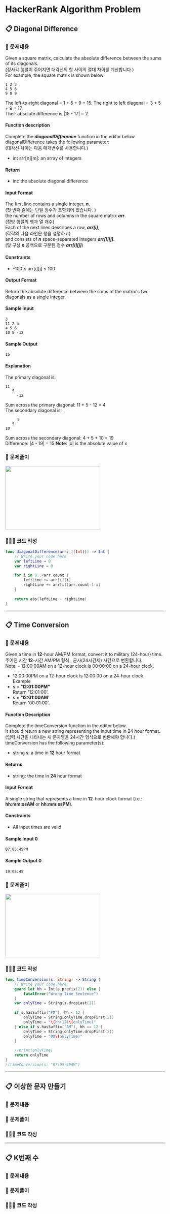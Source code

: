 # HackerRank Algorithm Problem

## 📋 Diagonal Difference
### 📜 문제내용   
Given a square matrix, calculate the absolute difference between the sums of its diagonals.   
(정사각 행렬이 주어지면 대각선의 합 사이의 절대 차이를 계산합니다.)   
For example, the square matrix  is shown below:
```
1 2 3
4 5 6
9 8 9
```  
The left-to-right diagonal = 1 + 5 + 9 + 15. The right to left diagonal = 3 + 5 + 9 = 17.   
Their absolute difference is |15 - 17| = 2.   
#### **Function description**
Complete the ***diagonalDifference*** function in the editor below.   
diagonalDifference takes the following parameter:   
(대각선 차이는 다음 매개변수를 사용합니다.)   
- int arr[n][m]: an array of integers   
#### **Return**
- int: the absolute diagonal difference
#### **Input Format**
The first line contains a single integer, ***n***,   
(첫 번째 줄에는 단일 정수가 포함되어 있습니다. )   
the number of rows and columns in the square matrix ***arr***.   
(정방 행렬의 행과 열 개수)    
Each of the next  lines describes a row, ***arr[i]***,   
(각각의 다음 라인은 행을 설명하고)   
and consists of ***n*** space-separated integers ***arr[i][j]***.  
(및 구성 ***n*** 공백으로 구분된 정수 ***arr[i][j]***) 

#### **Constraints**
- -100 ≤ arr[i][j] ≤ 100

#### **Output Format**
Return the absolute difference between the sums of the matrix's two diagonals as a single integer.   

#### **Sample Input**
```
3
11 2 4
4 5 6
10 8 -12
```
#### **Sample Output**
```
15
```
#### **Explanation**
The primary diagonal is:
```
11
   5
     -12
```
Sum across the primary diagonal: 11 + 5 - 12 = 4   
The secondary diagonal is:
```
     4
   5
10
```
Sum across the secondary diagonal: 4 + 5 + 10 = 19   
Difference: |4 - 19| = 15
**Note**: |x| is the absolute value of x   

### 📝 문제풀이
<img src = "https://user-images.githubusercontent.com/92699723/151105591-b0e0ca5b-aa23-4f3c-9d23-5cdc266b132d.jpg" width="300" height="200"/>

### 🧑🏼‍💻 코드 작성
```Swift
func diagonalDifference(arr: [[Int]]) -> Int {
    // Write your code here
    var leftLine = 0
    var rightLine = 0
    
    for i in 0..<arr.count {
        leftLine += arr[i][i]
        rightLine += arr[i][arr.count-1-i]
    }
    
    return abs(leftLine - rightLine)
}
```
***
## 📋 Time Conversion
### 📜 문제내용   
Given a time in **12**-hour AM/PM format, convert it to military (24-hour) time.   
주어진 시간 **12**-시간 AM/PM 형식 , 군사(24시간제) 시간으로 변환합니다.   
Note: - 12:00:00AM on a 12-hour clock is 00:00:00 on a 24-hour clock.   
- 12:00:00PM on a 12-hour clock is 12:00:00 on a 24-hour clock.   
Example
- s = **'12:01:00PM"**   
  Return '12:01:00'.   
- s = **'12:01:00AM'**   
  Return '00:01:00'.   

#### **Function Description**
Complete the timeConversion function in the editor below.   
It should return a new string representing the input time in 24 hour format.   
(입력 시간을 나타내는 새 문자열을 24시간 형식으로 반환해야 합니다.)   
timeConversion has the following parameter(s):   
- string s: a time in **12** hour format   
#### **Returns**
- string: the time in **24** hour format
#### Input Format
A single string  that represents a time in **12**-hour clock format (i.e.: **hh:mm:ssAM** or **hh:mm:ssPM**).   
#### **Constraints**
- All input times are valid
#### **Sample Input 0**
```
07:05:45PM
```
#### **Sample Output 0**
```
19:05:45
```

### 📝 문제풀이
<img src = "https://user-images.githubusercontent.com/92699723/151113426-ac6a7118-8aa5-4aa2-ad74-684be8f82db9.jpg" width="300" height="200"/>   

### 🧑🏼‍💻 코드 작성
```Swift
func timeConversion(s: String) -> String {
    // Write your code here
    guard let hh = Int(s.prefix(2)) else {
        fatalError("Wrong Time Sentence")
    }
    var onlyTime = String(s.dropLast(2))
    
    if s.hasSuffix("PM"), hh < 12 {
        onlyTime = String(onlyTime.dropFirst(2))
        onlyTime = "\(hh+12)\(onlyTime)"
    } else if s.hasSuffix("AM"), hh == 12 {
        onlyTime = String(onlyTime.dropFirst(2))
        onlyTime = "00\(onlyTime)"
    }
    
    //print(onlyTime)
    return onlyTime
}
//timeConversion(s: "07:05:45AM")
```
***
## 📋 이상한 문자 만들기
### 📜 문제내용      

### 📝 문제풀이

### 🧑🏼‍💻 코드 작성

***
## 📋 K번째 수
### 📜 문제내용   

### 📝 문제풀이

### 🧑🏼‍💻 코드 작성